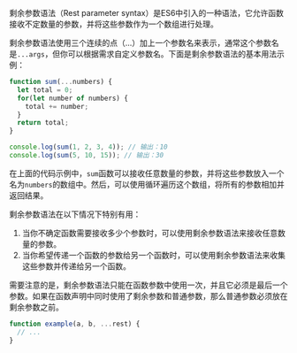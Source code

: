 

剩余参数语法（Rest parameter syntax）是ES6中引入的一种语法，它允许函数接收不定数量的参数，并将这些参数作为一个数组进行处理。

剩余参数语法使用三个连续的点（...）加上一个参数名来表示，通常这个参数名是`...args`，但你可以根据需求自定义参数名。下面是剩余参数语法的基本用法示例：

```javascript
function sum(...numbers) {
  let total = 0;
  for(let number of numbers) {
    total += number;
  }
  return total;
}

console.log(sum(1, 2, 3, 4)); // 输出：10
console.log(sum(5, 10, 15)); // 输出：30
```

在上面的代码示例中，`sum`函数可以接收任意数量的参数，并将这些参数放入一个名为`numbers`的数组中。然后，可以使用循环遍历这个数组，将所有的参数相加并返回结果。

剩余参数语法在以下情况下特别有用：

1. 当你不确定函数需要接收多少个参数时，可以使用剩余参数语法来接收任意数量的参数。
2. 当你希望传递一个函数的参数给另一个函数时，可以使用剩余参数语法来收集这些参数并传递给另一个函数。

需要注意的是，剩余参数语法只能在函数参数中使用一次，并且它必须是最后一个参数。如果在函数声明中同时使用了剩余参数和普通参数，那么普通参数必须放在剩余参数之前。

```javascript
function example(a, b, ...rest) {
  // ...
}
```